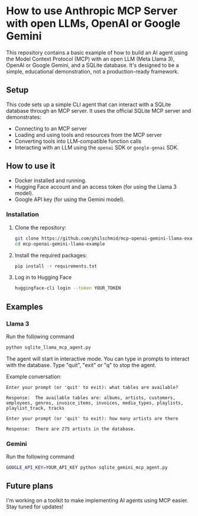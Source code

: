 # How to use Anthropic MCP Server with open LLMs, OpenAI or Google Gemini

This repository contains a basic example of how to build an AI agent using the Model Context Protocol (MCP) with an open LLM (Meta Llama 3), OpenAI or Google Gemini, and a SQLite database. It's designed to be a simple, educational demonstration, not a production-ready framework.

## Setup

This code sets up a simple CLI agent that can interact with a SQLite database through an MCP server. It uses the official SQLite MCP server and demonstrates:

*   Connecting to an MCP server
*   Loading and using tools and resources from the MCP server
*   Converting tools into LLM-compatible function calls
*   Interacting with an LLM using the `openai` SDK or `google-genai` SDK.

## How to use it

*   Docker installed and running.
*   Hugging Face account and an access token (for using the Llama 3 model).
*   Google API key (for using the Gemini model).

### Installation

1.  Clone the repository:
    ```bash
    git clone https://github.com/philschmid/mcp-openai-gemini-llama-example
    cd mcp-openai-gemini-llama-example
    ```
2.  Install the required packages:
    ```bash
    pip install -r requirements.txt
    ```

3. Log in to Hugging Face
    ```bash
    huggingface-cli login --token YOUR_TOKEN
    ```

## Examples

### Llama 3
   
Run the following command

```bash
python sqlite_llama_mcp_agent.py
```

The agent will start in interactive mode. You can type in prompts to interact with the database. Type "quit", "exit" or "q" to stop the agent.

Example conversation:
```
Enter your prompt (or 'quit' to exit): what tables are available?

Response:  The available tables are: albums, artists, customers, employees, genres, invoice_items, invoices, media_types, playlists, playlist_track, tracks

Enter your prompt (or 'quit' to exit): how many artists are there

Response:  There are 275 artists in the database.
```

### Gemini

Run the following command

```bash
GOOGLE_API_KEY=YOUR_API_KEY python sqlite_gemini_mcp_agent.py
```

## Future plans

I'm working on a toolkit to make implementing AI agents using MCP easier. Stay tuned for updates!